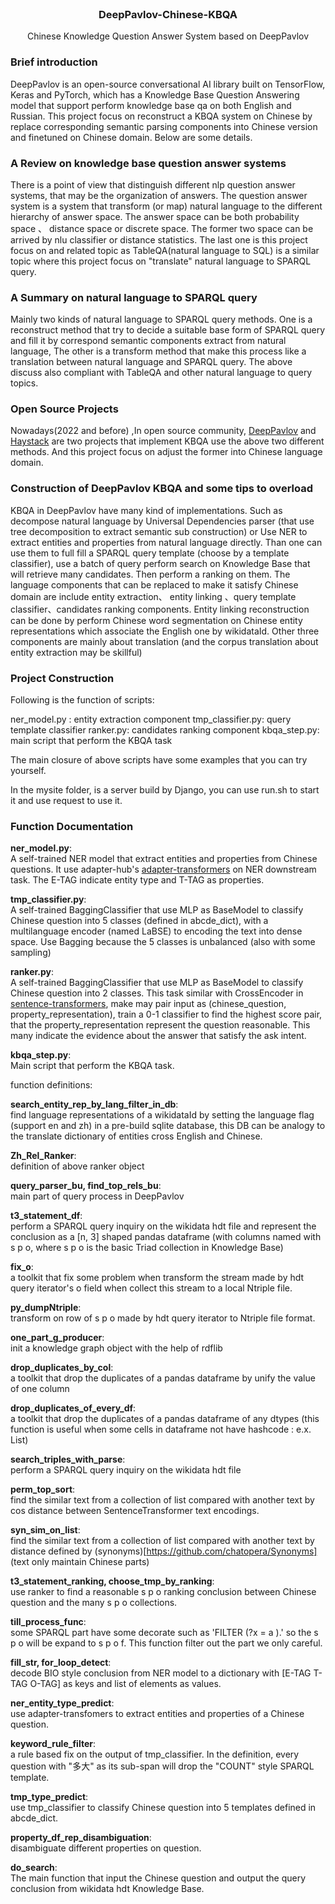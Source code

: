 <!-- PROJECT LOGO -->
<br />
<p align="center">
  <h3 align="center">DeepPavlov-Chinese-KBQA</h3>

  <p align="center">
   		Chinese Knowledge Question Answer System based on DeepPavlov
    <br />
  </p>
</p>

### Brief introduction

DeepPavlov is an open-source conversational AI library built on TensorFlow, Keras and PyTorch, which
has a Knowledge Base Question Answering model that support perform knowledge base qa on both English and
Russian.
This project focus on reconstruct a KBQA system on Chinese by replace corresponding semantic parsing
components into Chinese version and finetuned on Chinese domain. Below are some details.


### A Review on knowledge base question answer systems

There is a point of view that distinguish different nlp question answer systems, that may be the
organization of answers. The question answer system is a system that transform (or map) natural language
to the different hierarchy of answer space. The answer space can be both probability space 、
distance space or discrete space. The former two space can be arrived by nlu classifier or distance
statistics. The last one is this project focus on and related topic as TableQA(natural language to SQL)
is a similar topic where this project focus on "translate" natural language to SPARQL query.


### A Summary on natural language to SPARQL query

Mainly two kinds of natural language to SPARQL query methods. One is a reconstruct method that try to
decide a suitable base form of SPARQL query and fill it by correspond semantic components extract from
natural language, The other is a transform method that make this process like a translation between
natural language and SPARQL query. The above discuss also compliant with TableQA and other natural language
to query topics.


### Open Source Projects

Nowadays(2022 and before) ,In open source community, [DeepPavlov](https://github.com/deeppavlov/DeepPavlov)
and [Haystack](https://github.com/deepset-ai/haystack/) are two projects that implement KBQA use the above two
different methods. And this project focus on adjust the former into Chinese language domain.


### Construction of DeepPavlov KBQA and some tips to overload

KBQA in DeepPavlov have many kind of implementations. Such as decompose natural language by
Universal Dependencies parser (that use tree decomposition to extract semantic sub construction)
or Use NER to extract entities and properties from natural language directly. Than one can use
them to full fill a SPARQL query template (choose by a template classifier), use a batch of query
perform search on Knowledge Base that will retrieve many candidates. Then perform a ranking on them.
The language components that can be replaced to make it satisfy Chinese domain are include entity extraction、 entity linking 、query template classifier、candidates ranking components. Entity linking reconstruction can be done by perform Chinese word segmentation on Chinese entity representations which associate the English one by wikidataId. Other three components are mainly about translation (and the corpus translation about entity extraction may be skillful)

### Project Construction
Following is the function of scripts:

ner_model.py : entity extraction component
tmp_classifier.py: query template classifier
ranker.py: candidates ranking component
kbqa_step.py: main script that perform the KBQA task

The main closure of above scripts have some examples that you can try yourself.

In the mysite folder, is a server build by Django, you can use run.sh to start it
and use request to use it.

### Function Documentation
<b>ner_model.py</b>:<br> A self-trained NER model that extract entities and properties from Chinese questions.
It use adapter-hub's [adapter-transformers](https://github.com/adapter-hub/adapter-transformers)
on NER downstream task.
The E-TAG indicate entity type and T-TAG as properties.

<b>tmp_classifier.py</b>:<br> A self-trained BaggingClassifier that use MLP as BaseModel to classify Chinese
question into 5 classes (defined in abcde_dict), with a multilanguage encoder (named LaBSE) to
encoding the text into dense space.
Use Bagging because the 5 classes is unbalanced (also with some sampling)

<b>ranker.py</b>:<br> A self-trained BaggingClassifier that use MLP as BaseModel to classify Chinese
question into 2 classes. This task similar with CrossEncoder in [sentence-transformers](https://github.com/UKPLab/sentence-transformers), make may pair input as (chinese_question, property_representation), train a 0-1 classifier to find the highest score pair, that the property_representation represent the question reasonable. This many indicate the evidence about
the answer that satisfy the ask intent.

<b>kbqa_step.py</b>:<br> Main script that perform the KBQA task.

function definitions:

<b>search_entity_rep_by_lang_filter_in_db</b>:<br> find language representations of a wikidataId by setting the language flag (support en and zh) in a pre-build sqlite database, this DB can be analogy to the translate dictionary of entities cross English and Chinese.

<b>Zh_Rel_Ranker</b>:<br> definition of above ranker object

<b>query_parser_bu, find_top_rels_bu</b>:<br> main part of query process in DeepPavlov

<b>t3_statement_df</b>:<br> perform a SPARQL query inquiry on the wikidata hdt file and represent the
  conclusion as a [n, 3] shaped pandas dataframe (with columns named with s p o, where s p o
    is the basic Triad collection in Knowledge Base)

<b>fix_o</b>:<br> a toolkit that fix some problem when transform the stream made by hdt query iterator's o field when collect this stream to a local Ntriple file.

<b>py_dumpNtriple</b>:<br> transform on row of s p o made by hdt query iterator to Ntriple file format.

<b>one_part_g_producer</b>:<br> init a knowledge graph object with the help of rdflib

<b>drop_duplicates_by_col</b>:<br> a toolkit that drop the duplicates of a pandas dataframe by unify the value of one column

<b>drop_duplicates_of_every_df</b>:<br> a toolkit that drop the duplicates of a pandas dataframe of any dtypes (this function is useful when some cells in dataframe not have hashcode : e.x. List)

<b>search_triples_with_parse</b>:<br> perform a SPARQL query inquiry on the wikidata hdt file

<b>perm_top_sort</b>:<br> find the similar text from a collection of list compared with another text by cos distance between SentenceTransformer text encodings.

<b>syn_sim_on_list</b>:<br> find the similar text from a collection of list compared with another text by distance defined by (synonyms)[https://github.com/chatopera/Synonyms] (text only maintain
Chinese parts)

<b>t3_statement_ranking, choose_tmp_by_ranking</b>:<br> use ranker to find a reasonable s p o ranking conclusion between Chinese question and the many s p o collections.

<b>till_process_func</b>:<br> some SPARQL part have some decorate such as 'FILTER (?x = a ).' so the s p o will be expand to s p o f. This function filter out the part we only careful.

<b>fill_str, for_loop_detect</b>:<br> decode BIO style conclusion from NER model to a dictionary with [E-TAG T-TAG O-TAG] as keys and list of elements as values.

<b>ner_entity_type_predict</b>:<br> use adapter-transfomers to extract entities and properties of a Chinese question.

<b>keyword_rule_filter</b>:<br> a rule based fix on the output of tmp_classifier. In the definition, every question with "多大" as its sub-span will drop the "COUNT" style SPARQL template.

<b>tmp_type_predict</b>:<br> use tmp_classifier to classify Chinese question into 5 templates defined in abcde_dict.

<b>property_df_rep_disambiguation</b>:<br> disambiguate different properties on question.

<b>do_search</b>:<br> The main function that input the Chinese question and output the query conclusion from wikidata hdt Knowledge Base.
